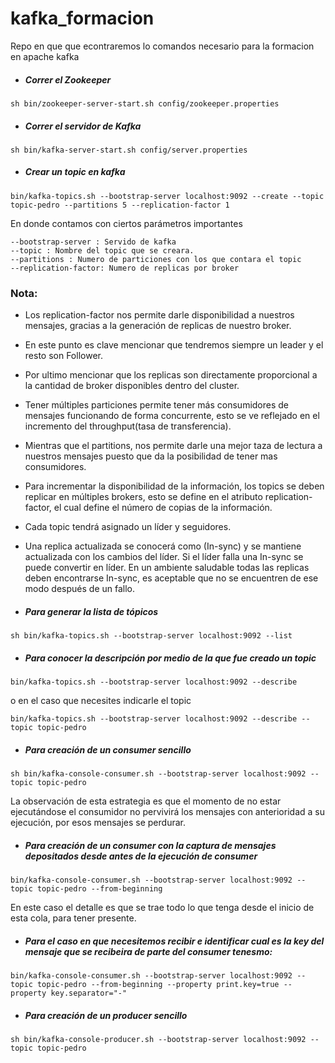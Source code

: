 # kafka_formacion
Repo en que que econtraremos lo comandos necesario para la formacion en apache kafka

* ##### Correr el Zookeeper
```
sh bin/zookeeper-server-start.sh config/zookeeper.properties
```

* ##### Correr el servidor de Kafka
```
sh bin/kafka-server-start.sh config/server.properties
```

* ##### Crear un topic en kafka
```
bin/kafka-topics.sh --bootstrap-server localhost:9092 --create --topic topic-pedro --partitions 5 --replication-factor 1
```
En donde contamos con ciertos parámetros importantes
```
--bootstrap-server : Servido de kafka
--topic : Nombre del topic que se creara.
--partitions : Numero de particiones con los que contara el topic
--replication-factor: Numero de replicas por broker
```
### Nota:
* Los replication-factor nos permite darle disponibilidad a nuestros mensajes, gracias a la generación de replicas de nuestro broker.

* En este punto es clave mencionar que tendremos siempre un leader y el resto son Follower.

* Por ultimo mencionar que los replicas son directamente proporcional a la cantidad de broker disponibles dentro del cluster. 

* Tener múltiples particiones permite tener más
consumidores de mensajes funcionando de forma
concurrente, esto se ve reflejado en el incremento del
throughput(tasa de transferencia).

* Mientras que el partitions, nos permite darle una mejor taza de lectura a nuestros mensajes puesto que da la posibilidad de tener mas consumidores.

* Para incrementar la disponibilidad de la información, los topics se deben replicar en múltiples brokers, esto se define en el atributo replication-factor, el cual define el
número de copias de la información.

* Cada topic tendrá asignado un líder y seguidores.

* Una replica actualizada se conocerá como (In-sync) y se mantiene actualizada con los cambios del líder. Si el líder falla una In-sync se puede convertir en líder.
En un ambiente saludable todas las replicas deben encontrarse In-sync, es aceptable que no se encuentren de ese modo después de un fallo.

* ##### Para generar la lista de tópicos
```
sh bin/kafka-topics.sh --bootstrap-server localhost:9092 --list
```
* ##### Para conocer la descripción por medio de la que fue creado un topic
```
bin/kafka-topics.sh --bootstrap-server localhost:9092 --describe 
```
o en el caso que necesites indicarle el topic
```
bin/kafka-topics.sh --bootstrap-server localhost:9092 --describe --topic topic-pedro
```

* ##### Para creación de un consumer sencillo
```
sh bin/kafka-console-consumer.sh --bootstrap-server localhost:9092 --topic topic-pedro
```

La observación de esta estrategia es que el momento de no estar ejecutándose el consumidor no pervivirá los mensajes con anterioridad a su ejecución, por esos mensajes se perdurar.

* ##### Para creación de un consumer con la captura de mensajes depositados desde antes de la ejecución de consumer
```
bin/kafka-console-consumer.sh --bootstrap-server localhost:9092 --topic topic-pedro --from-beginning
```

En este caso el detalle es que se trae todo lo que tenga desde el inicio de esta cola, para tener presente.

* ##### Para el caso en que necesitemos recibir e identificar cual es la key del mensaje que se recibeira de parte del consumer tenesmo:

```
bin/kafka-console-consumer.sh --bootstrap-server localhost:9092 --topic topic-pedro --from-beginning --property print.key=true --property key.separator="-"
```

* ##### Para creación de un producer sencillo
```
sh bin/kafka-console-producer.sh --bootstrap-server localhost:9092 --topic topic-pedro
```





